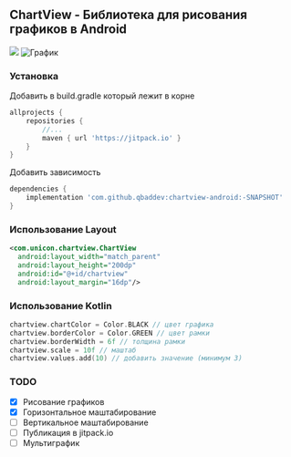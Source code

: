 ## ChartView - Библиотека для рисования графиков в Android
[![](https://jitpack.io/v/qbaddev/chartview-android.svg)](https://jitpack.io/#qbaddev/chartview-android)
![График](https://github.com/qbaddev/chartview-android/blob/master/image.jpg)

### Установка
Добавить в build.gradle который лежит в корне
```gradle
allprojects {
	repositories {
		//...
		maven { url 'https://jitpack.io' }
	}
}
```

Добавить зависимость
```gradle
dependencies {
	implementation 'com.github.qbaddev:chartview-android:-SNAPSHOT'
}
```



### Использование Layout
```xml
<com.unicon.chartview.ChartView
  android:layout_width="match_parent"
  android:layout_height="200dp"
  android:id="@+id/chartview"
  android:layout_margin="16dp"/>
```

### Использование Kotlin
```kotlin
chartview.chartColor = Color.BLACK // цвет графика
chartview.borderColor = Color.GREEN // цвет рамки
chartview.borderWidth = 6f // толщина рамки
chartview.scale = 10f // маштаб
chartview.values.add(10) // добавить значение (минимум 3)
```

### TODO
- [x] Рисование графиков
- [x] Горизонтальное маштабирование
- [ ] Вертикальное маштабирование
- [ ] Публикация в jitpack.io
- [ ] Мультиграфик
